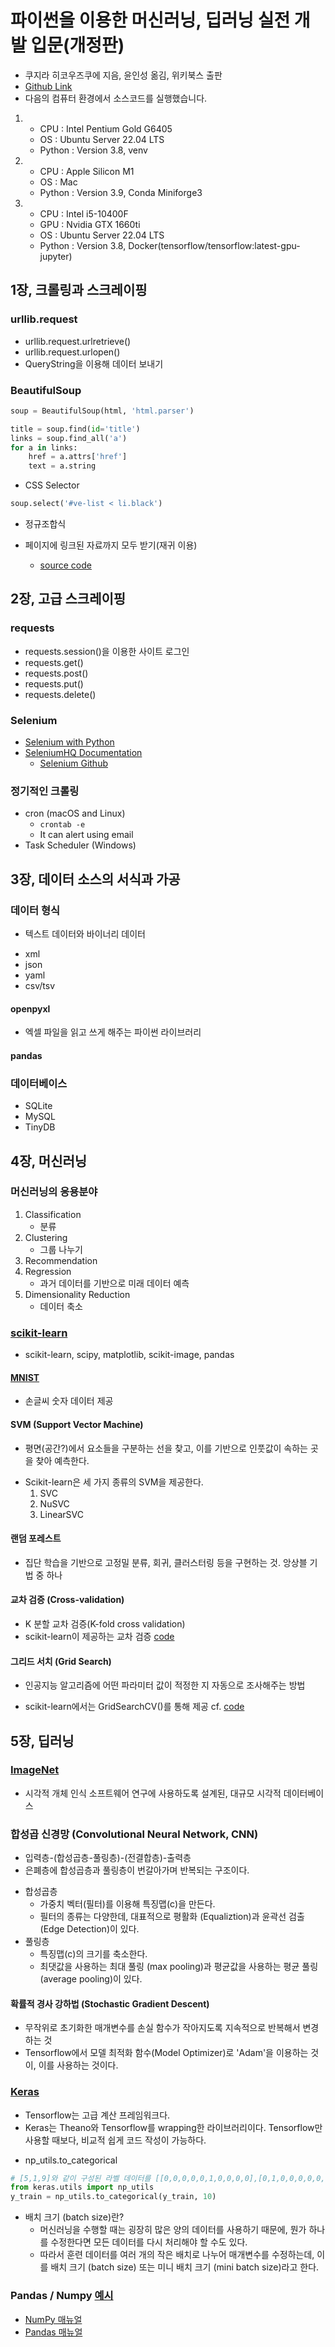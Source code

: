 # 파이썬을 이용한 머신러닝, 딥러닝 실전 개발 입문(개정판)
* 쿠지라 히코우즈쿠에 지음, 윤인성 옮김, 위키북스 출판
* [Github Link](https://github.com/wikibook/pyml-rev)
* 다음의 컴퓨터 환경에서 소스코드를 실행했습니다.
1)	- CPU		: Intel Pentium Gold G6405
	- OS		: Ubuntu Server 22.04 LTS
	- Python	: Version 3.8, venv
2)	- CPU		: Apple Silicon M1
	- OS		: Mac
	- Python	: Version 3.9, Conda Miniforge3
3)	- CPU		: Intel i5-10400F
	- GPU		: Nvidia GTX 1660ti
	- OS		: Ubuntu Server 22.04 LTS
	- Python	: Version 3.8, Docker(tensorflow/tensorflow:latest-gpu-jupyter)

## 1장, 크롤링과 스크레이핑
### urllib.request
* urllib.request.urlretrieve()
* urllib.request.urlopen()
* QueryString을 이용해 데이터 보내기

### BeautifulSoup
``` python
soup = BeautifulSoup(html, 'html.parser')

title = soup.find(id='title')
links = soup.find_all('a')
for a in links:
    href = a.attrs['href']
    text = a.string
```

* CSS Selector
``` python
soup.select('#ve-list < li.black')
```

* 정규조합식

* 페이지에 링크된 자료까지 모두 받기(재귀 이용)
    - [source code](./ch1/cr-getall.py)

## 2장, 고급 스크레이핑
### requests
* requests.session()을 이용한 사이트 로그인
* requests.get()
* requests.post()
* requests.put()
* requests.delete()

### Selenium
* [Selenium with Python](http://selenium-python.readthedocs.io/index.html)
* [SeleniumHQ Documentation](http://docs.seleniumhq.org/docs)
	- [Selenium Github](https://github.com/SeleniumHQ/seleniumhq.github.io)

### 정기적인 크롤링
* cron (macOS and Linux)
    - `crontab -e`
    - It can alert using email
* Task Scheduler (Windows)

## 3장, 데이터 소스의 서식과 가공
### 데이터 형식
- 텍스트 데이터와 바이너리 데이터

* xml
* json
* yaml
* csv/tsv

#### openpyxl
- 엑셀 파일을 읽고 쓰게 해주는 파이썬 라이브러리

#### pandas

### 데이터베이스
* SQLite
* MySQL
* TinyDB

## 4장, 머신러닝
### 머신러닝의 응용분야
1) Classification
	- 분류
2) Clustering
	- 그룹 나누기
3) Recommendation
4) Regression
	- 과거 데이터를 기반으로 미래 데이터 예측
5) Dimensionality Reduction
	- 데이터 축소

### [scikit-learn](https://scikit-learn.org/stable/)
- scikit-learn, scipy, matplotlib, scikit-image, pandas

#### [MNIST](http://yann.lecun.com/exdb/mnist/)
- 손글씨 숫자 데이터 제공

#### SVM (Support Vector Machine)
- 평면(공간?)에서 요소들을 구분하는 선을 찾고, 이를 기반으로 인풋값이 속하는 곳을 찾아 예측한다.

* Scikit-learn은 세 가지 종류의 SVM을 제공한다.
	1) SVC
	2) NuSVC
	3) LinearSVC

#### 랜덤 포레스트
- 집단 학습을 기반으로 고정밀 분류, 회귀, 클러스터링 등을 구현하는 것. 앙상블 기법 중 하나

#### 교차 검증 (Cross-validation)
* K 분할 교차 검증(K-fold cross validation)
* scikit-learn이 제공하는 교차 검증 [code](./ch4/ch4-7.ipynb)

#### 그리드 서치 (Grid Search)
- 인공지능 알고리즘에 어떤 파라미터 값이 적정한 지 자동으로 조사해주는 방법
* scikit-learn에서는 GridSearchCV()를 통해 제공 cf. [code](./ch4/ch4-7.ipynb)

## 5장, 딥러닝
### [ImageNet](https://www.image-net.org)
- 시각적 개체 인식 소프트웨어 연구에 사용하도록 설계된, 대규모 시각적 데이터베이스

### 합성곱 신경망 (Convolutional Neural Network, CNN)
- 입력층-(합성곱층-풀링층)-(전결합층)-출력층
- 은폐층에 합성곱층과 풀링층이 번갈아가며 반복되는 구조이다.

* 합성곱층
	- 가중치 벡터(필터)를 이용해 특징맵(c)을 만든다.
	- 필터의 종류는 다양한데, 대표적으로 평활화 (Equaliztion)과 윤곽선 검출 (Edge Detection)이 있다.
* 풀링층
	- 특징맵(c)의 크기를 축소한다.
	- 최댓값을 사용하는 최대 풀링 (max pooling)과 평균값을 사용하는 평균 풀링 (average pooling)이 있다.

#### 확률적 경사 강하법 (Stochastic Gradient Descent)
- 무작위로 초기화한 매개변수를 손실 함수가 작아지도록 지속적으로 반복해서 변경하는 것
- Tensorflow에서 모델 최적화 함수(Model Optimizer)로 'Adam'을 이용하는 것이, 이를 사용하는 것이다.

### [Keras](https://keras.io)
- Tensorflow는 고급 계산 프레임워크다.
- Keras는 Theano와 Tensorflow를 wrapping한 라이브러리이다. Tensorflow만 사용할 때보다, 비교적 쉽게 코드 작성이 가능하다.

* np_utils.to_categorical
``` python
# [5,1,9]와 같이 구성된 라벨 데이터를 [[0,0,0,0,0,1,0,0,0,0],[0,1,0,0,0,0,0,0,0,0],[0,0,0,0,0,0,0,0,0,1]]와 같이 변경해주는 메서드
from keras.utils import np_utils
y_train = np_utils.to_categorical(y_train, 10)
```

* 배치 크기 (batch size)란?
    - 머신러닝을 수행할 때는 굉장히 많은 양의 데이터를 사용하기 때문에, 뭔가 하나를 수정한다면 모든 데이터를 다시 처리해야 할 수도 있다.
    - 따라서 훈련 데이터를 여러 개의 작은 배치로 나누어 매개변수를 수정하는데, 이를 배치 크기 (batch size) 또는 미니 배치 크기 (mini batch size)라고 한다.
    
### Pandas / Numpy [예시](./ch5/ch5-8.ipynb)
* [NumPy 매뉴얼](http://docs.scipy.org/doc/numpy)
* [Pandas 매뉴얼](http://pandas.pydata.org/pandas-docs/stable)